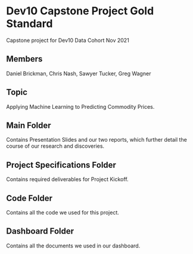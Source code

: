 # Dev10 Capstone Project Gold Standard
Capstone project for Dev10 Data Cohort Nov 2021

## Members
Daniel Brickman, Chris Nash, Sawyer Tucker, Greg Wagner

## Topic
Applying Machine Learning to Predicting Commodity Prices.

## Main Folder
Contains Presentation Slides and our two reports, which further detail the course of our research and discoveries.

## Project Specifications Folder
Contains required deliverables for Project Kickoff.

## Code Folder
Contains all the code we used for this project.

## Dashboard Folder
Contains all the documents we used in our dashboard.
